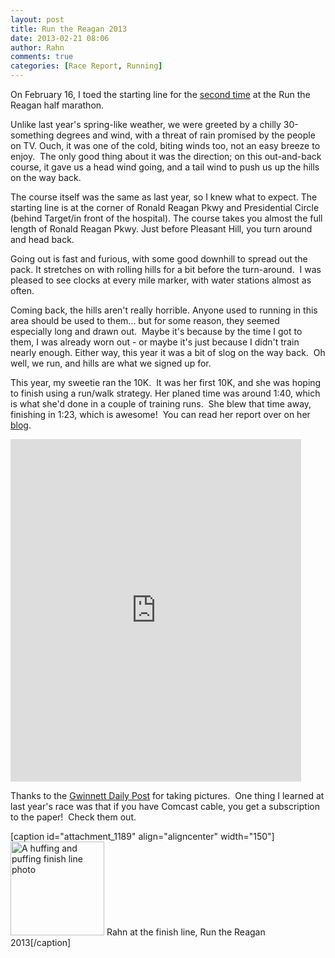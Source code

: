 ```yaml
---
layout: post
title: Run the Reagan 2013
date: 2013-02-21 08:06
author: Rahn
comments: true
categories: [Race Report, Running]
---
```

On February 16, I toed the starting line for the <a href="http://gonesomewhere.com/2012/02/run-the-reagan-half-marathon-2012/">second time</a> at the Run the Reagan half marathon.

Unlike last year's spring-like weather, we were greeted by a chilly 30-something degrees and wind, with a threat of rain promised by the people on TV. Ouch, it was one of the cold, biting winds too, not an easy breeze to enjoy.  The only good thing about it was the direction; on this out-and-back course, it gave us a head wind going, and a tail wind to push us up the hills on the way back.

The course itself was the same as last year, so I knew what to expect. The starting line is at the corner of Ronald Reagan Pkwy and Presidential Circle (behind Target/in front of the hospital). The course takes you almost the full length of Ronald Reagan Pkwy. Just before Pleasant Hill, you turn around and head back.

Going out is fast and furious, with some good downhill to spread out the pack. It stretches on with rolling hills for a bit before the turn-around.  I was pleased to see clocks at every mile marker, with water stations almost as often.

Coming back, the hills aren't really horrible. Anyone used to running in this area should be used to them... but for some reason, they seemed especially long and drawn out.  Maybe it's because by the time I got to them, I was already worn out - or maybe it's just because I didn't train nearly enough. Either way, this year it was a bit of slog on the way back.  Oh well, we run, and hills are what we signed up for.

This year, my sweetie ran the 10K.  It was her first 10K, and she was hoping to finish using a run/walk strategy. Her planed time was around 1:40, which is what she'd done in a couple of training runs.  She blew that time away, finishing in 1:23, which is awesome!  You can read her report over on her <a href="http://oyveyaday.com/?p=67">blog</a>.
<iframe src="http://connect.garmin.com:80/activity/embed/274842107" height="548" width="465" frameborder="0"></iframe>

Thanks to the <a href="http://www.gwinnettdailypost.com/">Gwinnett Daily Post</a> for taking pictures.  One thing I learned at last year's race was that if you have Comcast cable, you get a subscription to the paper!  Check them out.

[caption id="attachment_1189" align="aligncenter" width="150"]<a href="http://gonesomewhere.com/wp-content/uploads/2013/02/Run-the-Reagan-2013-Rahn-Finish.jpg"><img class="size-thumbnail wp-image-1189 " alt="A huffing and puffing finish line photo" src="http://gonesomewhere.com/wp-content/uploads/2013/02/Run-the-Reagan-2013-Rahn-Finish-150x150.jpg" width="150" height="150" /></a> Rahn at the finish line, Run the Reagan 2013[/caption]

&nbsp;
